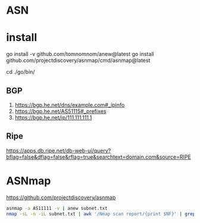 # ASN

# install

go install -v github.com/tomnomnom/anew@latest
go install github.com/projectdiscovery/asnmap/cmd/asnmap@latest

cd ./go/bin/

## BGP

1. https://bgp.he.net/dns/example.com#_ipinfo
2. https://bgp.he.net/AS51115#_prefixes
3. https://bgp.he.net/ip/111.111.111.1


## Ripe

https://apps.db.ripe.net/db-web-ui/query?bflag=false&dflag=false&rflag=true&searchtext=domain.com&source=RIPE


# ASNmap

https://github.com/projectdiscovery/asnmap

```sh
asnmap -a AS11111 -v | anew subnet.txt
nmap -sL -n -iL subnet.txt | awk '/Nmap scan report/{print $NF}' | grep -E "^[0-9]+\.[0-9]+\.[0-9]+\.[0-9]+$" > ip_list.txt
```


